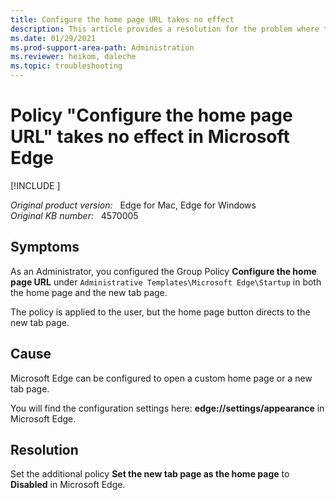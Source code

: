 ```yaml
---
title: Configure the home page URL takes no effect
description: This article provides a resolution for the problem where the Policy Configure the home page URL takes no effect in Microsoft Edge.
ms.date: 01/29/2021
ms.prod-support-area-path: Administration
ms.reviewer: heikom, daleche
ms.topic: troubleshooting
---
```

# Policy "Configure the home page URL" takes no effect in Microsoft Edge

[!INCLUDE [](../includes/browsers-important.md)]

_Original product version:_ &nbsp; Edge for Mac, Edge for Windows  
_Original KB number:_ &nbsp; 4570005

## Symptoms

As an Administrator, you configured the Group Policy **Configure the home page URL** under `Administrative Templates\Microsoft Edge\Startup` in both the home page and the new tab page.

The policy is applied to the user, but the home page button directs to the new tab page.

## Cause

Microsoft Edge can be configured to open a custom home page or a new tab page.

You will find the configuration settings here: **edge://settings/appearance** in Microsoft Edge.

## Resolution

Set the additional policy **Set the new tab page as the home page** to **Disabled** in Microsoft Edge.
